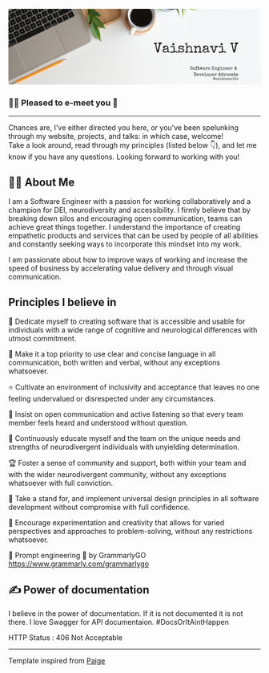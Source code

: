 ![](https://github.com/vaishnavitv/vaishnavitv/blob/main/GitHub-Banner.png)

### 🙋‍♀️ Pleased to e-meet you 👋 
___

Chances are, I've either directed you here, or you've been spelunking through my website,  projects, and talks: in which case, welcome! 
 <br>Take a look around, read through my principles (listed below 👇), and let me know if you have any questions. Looking forward to working with you!

## :man_technologist:	About Me

I am a Software Engineer with a passion for working collaboratively and a champion for DEI, neurodiversity and accessibility. I firmly believe that by breaking down silos and encouraging open communication, teams can achieve great things together. I understand the importance of creating empathetic products and services that can be used by people of all abilities and constantly seeking ways to incorporate this mindset into my work.

I am passionate about how to improve ways of working and increase the speed of business by accelerating value delivery and through visual communication.

## Principles I believe in

:revolving_hearts: Dedicate myself to creating software that is accessible and usable for individuals with a wide range of cognitive and neurological differences with utmost commitment.

:muscle: Make it a top priority to use clear and concise language in all communication, both written and verbal, without any exceptions whatsoever.

:star: Cultivate an environment of inclusivity and acceptance that leaves no one feeling undervalued or disrespected under any circumstances.

:herb: Insist on open communication and active listening so that every team member feels heard and understood without question.

:telescope: Continuously educate myself and the team on the unique needs and strengths of neurodivergent individuals with unyielding determination.

:trophy: Foster a sense of community and support, both within your team and with the wider neurodivergent community, without any exceptions whatsoever with full conviction.

:rotating_light: Take a stand for, and implement universal design principles in all software development without compromise with full confidence.

:checkered_flag: Encourage experimentation and creativity that allows for varied perspectives and approaches to problem-solving, without any restrictions whatsoever.

:green_heart: Prompt engineering :heartbeat: by GrammarlyGO https://www.grammarly.com/grammarlygo

:writing_hand:	Power of documentation
---
I believe in the power of documentation. If it is not documented it is not there. 
I love Swagger for API documentaion.
#DocsOrItAintHappen

HTTP Status : 406 Not Acceptable




<!--
**vaishnavitv/vaishnavitv** is a ✨ _special_ ✨ repository because its `README.md` (this file) appears on your GitHub profile.

Here are some ideas to get you started:

- 🔭 I’m currently working on ...
- 🌱 I’m currently learning ...
- 👯 I’m looking to collaborate on ...
- 🤔 I’m looking for help with ...
- 💬 Ask me about ...
- 📫 How to reach me: ...
- 😄 Pronouns: ...
- ⚡ Fun fact: ...
-->
---
Template inspired from [Paige](https://github.com/dynamicwebpaige)

